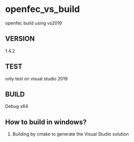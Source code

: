 # openfec_vs_build
openfec build using vs2019
## VERSION
1.4.2
## TEST
only test on visual studio 2019
## BUILD
Debug x64

## How to build in windows?
1. Building by cmake to generate the Visual Studio solution

